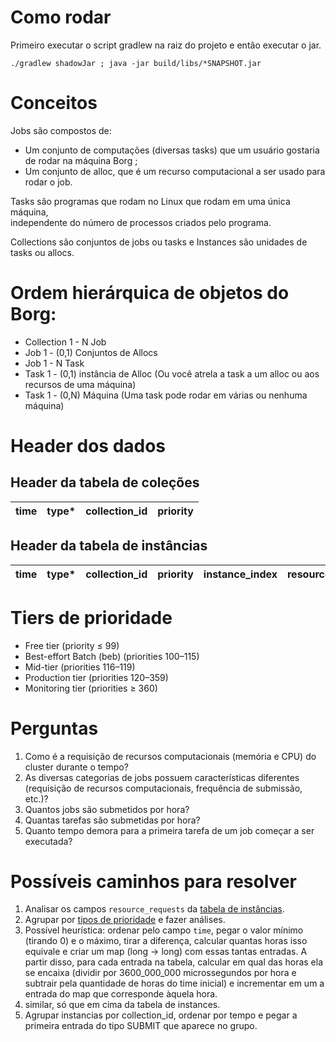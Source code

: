 # Como rodar

Primeiro executar o script gradlew na raiz do projeto e então executar o jar.

```shell
./gradlew shadowJar ; java -jar build/libs/*SNAPSHOT.jar
```

# Conceitos

Jobs são compostos de:

- Um conjunto de computações (diversas tasks) que um usuário gostaria de rodar na máquina Borg ;
- Um conjunto de alloc, que é um recurso computacional a ser usado para rodar o job.

Tasks são programas que rodam no Linux que rodam em uma única máquina, \
independente do número de processos criados pelo programa.

Collections são conjuntos de jobs ou tasks e Instances são unidades de tasks ou allocs.

# Ordem hierárquica de objetos do Borg:

- Collection 1 - N Job
- Job 1 - (0,1) Conjuntos de Allocs
- Job 1 - N Task
- Task 1 - (0,1) instância de Alloc (Ou você atrela a task a um alloc ou aos recursos de uma máquina)
- Task 1 - (0,N) Máquina (Uma task pode rodar em várias ou nenhuma máquina)

# Header dos dados

## Header da tabela de coleções

| time | type* | collection_id | priority |
|------|-------|---------------|----------|

## Header da tabela de instâncias

| time | type* | collection_id | priority | instance_index | resource_requests.cpu | resource_requests.memory |
|------|-------|---------------|----------|----------------|-----------------------|--------------------------|

# Tiers de prioridade

- Free tier (priority ≤ 99)
- Best-effort Batch (beb) (priorities 100–115)
- Mid-tier (priorities 116–119)
- Production tier (priorities 120–359)
- Monitoring tier (priorities ≥ 360)

# Perguntas

1. Como é a requisição de recursos computacionais (memória e CPU) do cluster durante o tempo?
2. As diversas categorias de jobs possuem características diferentes (requisição de recursos computacionais, frequência de submissão, etc.)?
3. Quantos jobs são submetidos por hora?
4. Quantas tarefas são submetidas por hora?
5. Quanto tempo demora para a primeira tarefa de um job começar a ser executada?

# Possíveis caminhos para resolver

1. Analisar os campos `resource_requests` da [tabela de instâncias](#header-da-tabela-de-instncias).
2. Agrupar por [tipos de prioridade](#tiers-de-prioridade) e fazer análises.
3. Possível heurística: ordenar pelo campo `time`, pegar o valor mínimo (tirando 0) e o máximo, tirar a diferença, calcular quantas horas isso equivale e criar
   um map (long -> long) com essas tantas entradas. A partir disso, para cada entrada na tabela, calcular em qual das horas ela se encaixa (dividir por
   3600_000_000 microssegundos por hora e subtrair pela quantidade de horas do time inicial) e incrementar em um a entrada do map que corresponde àquela hora.
5. similar, só que em cima da tabela de instances.
6. Agrupar instancias por collection_id, ordenar por tempo e pegar a primeira entrada do tipo SUBMIT que aparece no grupo.
 
